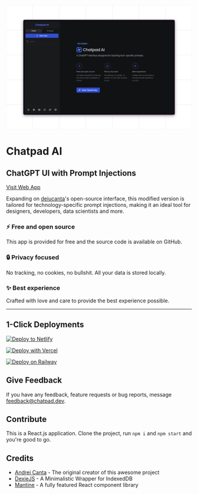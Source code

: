 ![Chatpad AI](./banner.png)

<h1>Chatpad AI</h1>
<h2>ChatGPT UI with Prompt Injections</h2>
<p><a href="https://chatpad.dev"> Visit Web App</a>

Expanding on [deiucanta](https://github.com/deiucanta)'s open-source interface, this modified version is tailored for technology-specific prompt injections, making it an ideal tool for designers, developers, data scientists and more.

### ⚡️ Free and open source

This app is provided for free and the source code is available on GitHub.

### 🔒 Privacy focused

No tracking, no cookies, no bullshit. All your data is stored locally.

### ✨ Best experience

Crafted with love and care to provide the best experience possible.

---

## 1-Click Deployments

<!-- Netlify -->
[![Deploy to Netlify](https://www.netlify.com/img/deploy/button.svg)](https://app.netlify.com/start/deploy?repository=https://github.com/willgibs/chatpad-ai)

<!-- Vercel -->
[![Deploy with Vercel](https://vercel.com/button)](https://vercel.com/import/project?template=https://github.com/willgibs/chatpad-ai)

<!-- Railway -->
[![Deploy on Railway](https://railway.app/button.svg)](https://railway.app/new/template?template=<https://github.com/willgibs/chatpad-ai>)




## Give Feedback

If you have any feedback, feature requests or bug reports, message [feedback@chatpad.dev](mailto:feedback@chatpad.dev).

## Contribute

This is a React.js application. Clone the project, run `npm i` and `npm start` and you're good to go.

## Credits

- [Andrei Canta](https://github.com/deiucanta) - The original creator of this awesome project
- [DexieJS](https://dexie.org) - A Minimalistic Wrapper for IndexedDB
- [Mantine](https://mantine.dev) - A fully featured React component library
